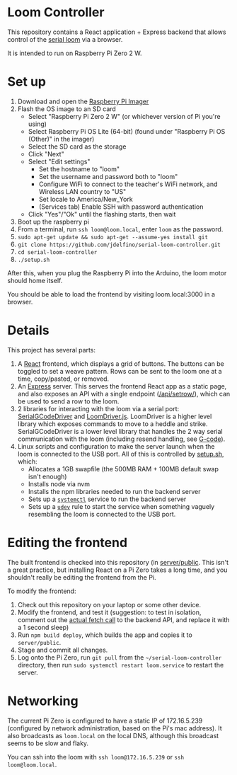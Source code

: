 # Loom Controller

This repository contains a React application + Express backend that allows control of 
the [serial loom](https://dl.acm.org/doi/10.1145/3411764.3445750) via a browser.

It is intended to run on Raspberry Pi Zero 2 W. 

# Set up

1. Download and open the [Raspberry Pi Imager](https://www.raspberrypi.com/software/)
1. Flash the OS image to an SD card
   * Select "Raspberry Pi Zero 2 W" (or whichever version of Pi you're using)
   * Select Raspberry Pi OS Lite (64-bit) (found under "Raspberry Pi OS (Other)" in the imager)
   * Select the SD card as the storage
   * Click "Next"
   * Select "Edit settings"
      * Set the hostname to "loom"
      * Set the username and password both to "loom"
      * Configure WiFi to connect to the teacher's WiFi network, and Wireless LAN country to "US"
      * Set locale to America/New_York
      * (Services tab) Enable SSH with password authentication
   * Click "Yes"/"Ok" until the flashing starts, then wait 
1. Boot up the raspberry pi
1. From a terminal, run `ssh loom@loom.local`, enter `loom` as the password.
1. `sudo apt-get update && sudo apt-get --assume-yes install git`
1. `git clone https://github.com/jdelfino/serial-loom-controller.git`
1. `cd serial-loom-controller`
1. `./setup.sh`

After this, when you plug the Raspberry Pi into the Arduino, the loom motor should home itself.

You should be able to load the frontend by visiting loom.local:3000 in a browser.


# Details

This project has several parts:
1. A [React](https://react.dev/) frontend, which displays a grid of buttons. The buttons can be toggled to set a weave pattern. Rows can be sent to the loom one at a time, copy/pasted, or removed.
1. An [Express](https://expressjs.com/) server. This serves the frontend React app as a static page, and also exposes an API with a single endpoint ([/api/setrow/](https://github.com/jdelfino/serial-loom-controller/blob/main/server/index.js#L23)), which can be used to send a row to the loom.
1. 2 libraries for interacting with the loom via a serial port: [SerialGCodeDriver](https://github.com/jdelfino/serial-loom-controller/blob/main/server/SerialGCodeDriver.js) and [LoomDriver.js](https://github.com/jdelfino/serial-loom-controller/blob/main/server/LoomDriver.js). LoomDriver is a higher level library which exposes commands to move to a heddle and strike. SerialGCodeDriver is a lower level library that handles the 2 way serial communication with the loom (including resend handling, see [G-code](https://reprap.org/wiki/G-code#Replies_from_the_RepRap_machine_to_the_host_computer)).
1. Linux scripts and configuration to make the server launch when the loom is connected to the USB port. All of this is controlled by [setup.sh](https://github.com/jdelfino/serial-loom-controller/blob/main/setup.sh), which:
   * Allocates a 1GB swapfile (the 500MB RAM + 100MB default swap isn't enough)
   * Installs node via nvm
   * Installs the npm libraries needed to run the backend server
   * Sets up a [`systemctl`](https://www.digitalocean.com/community/tutorials/how-to-use-systemctl-to-manage-systemd-services-and-units) service to run the backend server
   * Sets up a [`udev`](https://opensource.com/article/18/11/udev) rule to start the service when something vaguely resembling the loom is connected to the USB port.

# Editing the frontend

The built frontend is checked into this repository (in [server/public](https://github.com/jdelfino/serial-loom-controller/tree/main/server/public). This isn't a great practice, but installing React on a Pi Zero takes a long time, and you shouldn't really be editing the frontend from the Pi.

To modify the frontend:
1. Check out this repository on your laptop or some other device.
2. Modify the frontend, and test it (suggestion: to test in isolation, comment out the [actual fetch call](https://github.com/jdelfino/serial-loom-controller/blob/main/loomapp/src/App.js#L14) to the backend API, and replace it with a 1 second sleep)
3. Run `npm build deploy`, which builds the app and copies it to `server/public`.
4. Stage and commit all changes.
5. Log onto the Pi Zero, run `git pull` from the `~/serial-loom-controller` directory, then run `sudo systemctl restart loom.service` to restart the server.

# Networking

The current Pi Zero is configured to have a static IP of 172.16.5.239 (configured by network administration, based on the Pi's mac address). It also broadcasts as `loom.local` on the local DNS, although this broadcast seems to be slow and flaky.

You can ssh into the loom with `ssh loom@172.16.5.239` or `ssh loom@loom.local`.
